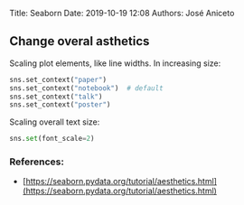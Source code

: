 Title: Seaborn
Date: 2019-10-19 12:08
Authors: José Aniceto


## Change overal asthetics

Scaling plot elements, like line widths. In increasing size:

```python
sns.set_context("paper")
sns.set_context("notebook")  # default
sns.set_context("talk")
sns.set_context("poster")
```

Scaling overall text size:

```python
sns.set(font_scale=2)
```

### References:
* [https://seaborn.pydata.org/tutorial/aesthetics.html](https://seaborn.pydata.org/tutorial/aesthetics.html)
